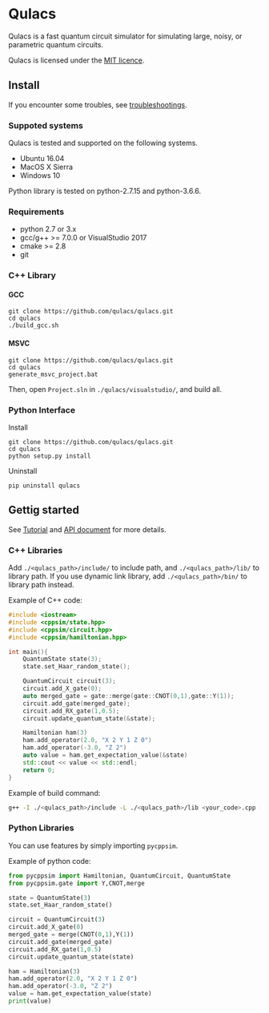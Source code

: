  
# Qulacs

Qulacs is a fast quantum circuit simulator for simulating large, noisy, or parametric quantum circuits.

Qulacs is licensed under the [MIT licence](https://github.com/qulacs/qulacs/blob/master/LICENSE).

## Install

If you encounter some troubles, see [troubleshootings](./).

### Suppoted systems
Qulacs is tested and supported on the following systems.

- Ubuntu 16.04
- MacOS X Sierra
- Windows 10

Python library is tested on python-2.7.15 and python-3.6.6.

### Requirements

- python 2.7 or 3.x
- gcc/g++ >= 7.0.0 or VisualStudio 2017
- cmake >= 2.8
- git

### C++ Library

#### GCC
```
git clone https://github.com/qulacs/qulacs.git
cd qulacs
./build_gcc.sh
```

#### MSVC
```
git clone https://github.com/qulacs/qulacs.git
cd qulacs
generate_msvc_project.bat
```
Then, open `Project.sln` in `./qulacs/visualstudio/`, and build all.

### Python Interface

Install
```
git clone https://github.com/qulacs/qulacs.git
cd qulacs
python setup.py install
```

Uninstall
```
pip uninstall qulacs
```

## Gettig started

See [Tutorial](./) and [API document](./) for more details.

### C++ Libraries

Add `./<qulacs_path>/include/` to include path, and `./<qulacs_path>/lib/` to library path. If you use dynamic link library, add `./<qulacs_path>/bin/` to library path instead.


Example of C++ code:
```cpp
#include <iostream>
#include <cppsim/state.hpp>
#include <cppsim/circuit.hpp>
#include <cppsim/hamiltonian.hpp>

int main(){
    QuantumState state(3);
    state.set_Haar_random_state();

    QuantumCircuit circuit(3);
    circuit.add_X_gate(0);
    auto merged_gate = gate::merge(gate::CNOT(0,1),gate::Y(1));
    circuit.add_gate(merged_gate);
    circuit.add_RX_gate(1,0.5);
    circuit.update_quantum_state(&state);

    Hamiltonian ham(3)
    ham.add_operator(2.0, "X 2 Y 1 Z 0")
    ham.add_operator(-3.0, "Z 2")
    auto value = ham.get_expectation_value(&state)
    std::cout << value << std::endl;
    return 0;
}
```

Example of build command:
```sh
g++ -I ./<qulacs_path>/include -L ./<qulacs_path>/lib <your_code>.cpp -lcppsim.so
```

### Python Libraries
You can use features by simply importing `pycppsim`.

Example of python code:
```python
from pycppsim import Hamiltonian, QuantumCircuit, QuantumState
from pycppsim.gate import Y,CNOT,merge

state = QuantumState(3)
state.set_Haar_random_state()

circuit = QuantumCircuit(3)
circuit.add_X_gate(0)
merged_gate = merge(CNOT(0,1),Y(1))
circuit.add_gate(merged_gate)
circuit.add_RX_gate(1,0.5)
circuit.update_quantum_state(state)

ham = Hamiltonian(3)
ham.add_operator(2.0, "X 2 Y 1 Z 0")
ham.add_operator(-3.0, "Z 2")
value = ham.get_expectation_value(state)
print(value)
```
